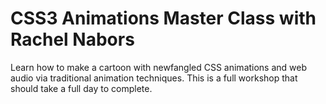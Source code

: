 CSS3 Animations Master Class with Rachel Nabors
==================

Learn how to make a cartoon with newfangled CSS animations and web audio via traditional animation techniques. This is a full workshop that should take a full day to complete.
